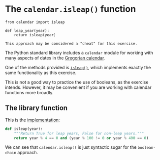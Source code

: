 # The `calendar.isleap()` function

```pythoon
from calendar import isleap

def leap_year(year):
    return isleap(year)
```

~~~~exercism/caution
This approach may be considered a "cheat" for this exercise.
~~~~

The Python standard library includes a `calendar` module for working with many aspects of dates in the [Gregorian calendar][gregorian-calendar].

One of the methods provided is [`isleap()`][isleap], which implements exactly the same functionality as this exercise.

This is not a good way to practice the use of booleans, as the exercise intends.
However, it may be convenient if you are working with calendar functions more broadly.

## The library function

This is the [implementation][implementation]:

```python
def isleap(year):
    """Return True for leap years, False for non-leap years."""
    return year % 4 == 0 and (year % 100 != 0 or year % 400 == 0)
```

We can see that `calendar.isleap()` is just syntactic sugar for the `boolean-chain` approach.


[isleap]: https://docs.python.org/3/library/calendar.html
[gregorian-calendar]: https://en.wikipedia.org/wiki/Gregorian_calendar
[implementation]: https://github.com/python/cpython/blob/main/Lib/calendar.py
